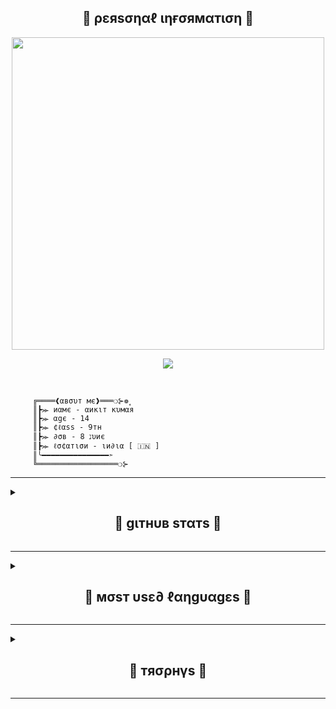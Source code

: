 <h2 align="center"><b> 🔰 ρεяsσηαℓ ιηғσямαтιση 🔰 </b></h2>
<p align='Middle'><a href='https://github.com/xNKIT'><img src='https://telegra.ph/file/e73e4e7214c7f1db782e9.jpg' width='500"'></a></p>
<p align="center">
  <img src="https://readme-typing-svg.herokuapp.com?color=F77247&width=420&lines=A+Passionate+Developer+From+India%E2%9C%8C%EF%B8%8F;Python%2C+Java%2C+Linux%E2%9D%A4%EF%B8%8F">
</p> 
<br>

`````
     ╔════❰αвσυт мє❱═══❍⊱❁۪۪
     ║┣⪼ иαмє - αикιт кυмαя
     ║┣⪼ αgє - 14
     ║┣⪼ ¢ℓαѕѕ - 9тн
     ║┣⪼ ∂σв - 8 נυиє
     ║┣⪼ ℓσ¢αтισи - ιи∂ια [ 🇮🇳 ]
     ║╰━━━━━━━━━━━━━━━➣
     ╚══════════════════❍⊱
`````
__________________________________________________________________________________________________________________________

<details><summary><h2 align="center"><b> 🔰 gιтнυв sтαтs 🔰 </b></h2></summary>
<h2 align="center"><b
<br>
<br>

  [![xNKIT Followers](https://img.shields.io/github/followers/xNKIT?label=Follow&style=social)](https://github.com/xNKIT)
  [![xNKIT PROFILE VIEWS](https://komarev.com/ghpvc/?username=xKIT&label=Profile%20views)](https://github.com/xNKIT)
  [![GITHUB STATS](https://github-readme-stats.vercel.app/api?username=xNKIT&show_icons=true&include_all_commits=true&theme=chartreuse-dark&cache_seconds=86400)](https://github.com/xNKIT)
  [![xNKIT GITHUB STREAK](https://github-readme-streak-stats.herokuapp.com/?user=xNKIT&theme=midnight-purple&show_icon=true)](https://github.com/xNKIT)
  
</details>

__________________________________________________________________________________________________________________________

<details><summary><h2 align="center"><b> 🔰 мσsт υsε∂ ℓαηgυαgεs 🔰 </b></h2></summary>
<h2 align="center"><b
<br>
<br>
  
  [![MOST USED LANGUAGES](https://github-readme-stats.vercel.app/api/top-langs/?username=xNKIT&layout=compact&theme=midnight-purple)](https://github.com/xNKIT)
  
  </details>
  
__________________________________________________________________________________________________________________________

<details><summary><h2 align="center"><b> 🔰 тяσρнүs 🔰 </b></h2></summary>
<h2 align="center"><b
<br>
<br>
  
[![TROPHY](https://github-profile-trophy.vercel.app/?username=xNKIT)](https://github.com/xNKIT)
  
 </details>
  
__________________________________________________________________________________________________________________________
  
